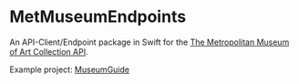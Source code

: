 # MetMuseumEndpoints

An API-Client/Endpoint package in Swift for the [The Metropolitan Museum of Art Collection API](https://metmuseum.github.io/).

Example project: [MuseumGuide](https://github.com/ralfebert/MuseumGuide)
